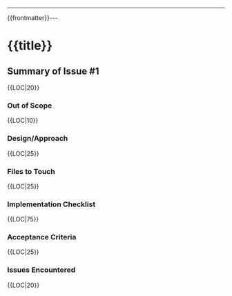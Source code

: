 ---
{{frontmatter}}---

<!-- Fill out the YAML frontmatter in full before drafting sections. -->
# {{title}}

## Summary of Issue #1
{{LOC|20}}

### Out of Scope
{{LOC|10}}

### Design/Approach
{{LOC|25}}

### Files to Touch
{{LOC|25}}

### Implementation Checklist
{{LOC|75}}

### Acceptance Criteria
{{LOC|25}}

### Issues Encountered
{{LOC|20}}
